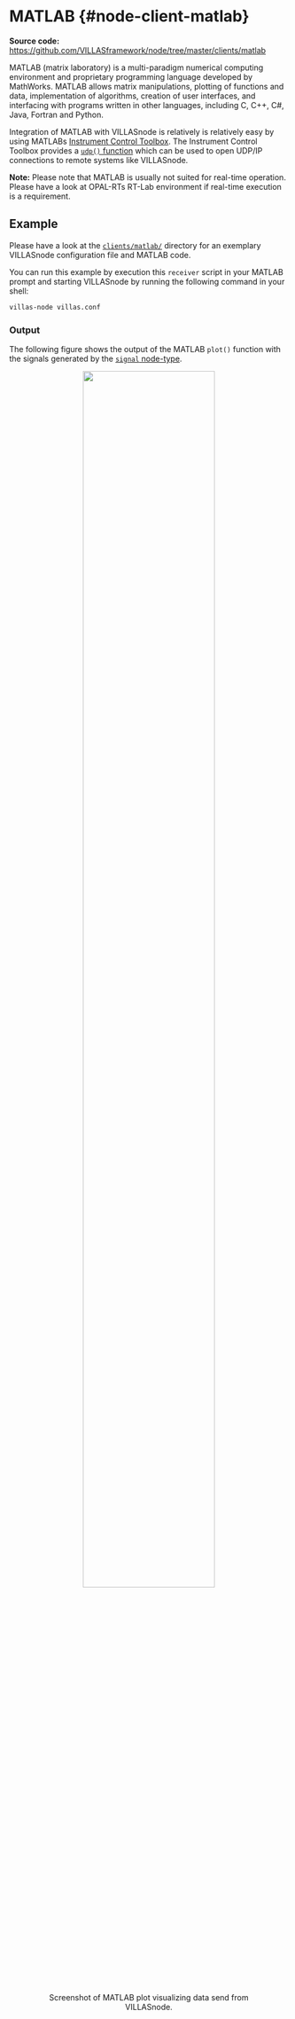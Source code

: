 # MATLAB {#node-client-matlab}

**Source code:** <https://github.com/VILLASframework/node/tree/master/clients/matlab>

MATLAB (matrix laboratory) is a multi-paradigm numerical computing environment and proprietary programming language developed by MathWorks. MATLAB allows matrix manipulations, plotting of functions and data, implementation of algorithms, creation of user interfaces, and interfacing with programs written in other languages, including C, C++, C#, Java, Fortran and Python.

Integration of MATLAB with VILLASnode is relatively is relatively easy by using MATLABs [Instrument Control Toolbox](https://de.mathworks.com/help/instrument/index.html).
The Instrument Control Toolbox provides a [`udp()` function](https://de.mathworks.com/help/instrument/udp.html) which can be used to open UDP/IP connections to remote systems like VILLASnode.

**Note:** Please note that MATLAB is usually not suited for real-time operation. Please have a look at OPAL-RTs RT-Lab environment if real-time execution is a requirement.

## Example

Please have a look at the [`clients/matlab/`](https://github.com/VILLASframework/node/tree/master/clients/matlab) directory for an exemplary VILLASnode configuration file and MATLAB code.

You can run this example by execution this `receiver` script in your MATLAB prompt and starting VILLASnode by running the following command in your shell:

```bash
villas-node villas.conf
```

### Output

The following figure shows the output of the MATLAB `plot()` function with the signals generated by the [`signal` node-type](../nodes/signal.md).

<figure align="center">
    <img src="/img/screenshots/node/villas_matlab_siggen.png" width="75%" />
    <figcaption>Screenshot of MATLAB plot visualizing data send from VILLASnode.</figcaption>
</figure>
